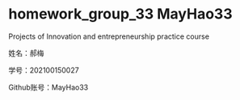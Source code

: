 # homework_group_33 MayHao33
Projects of Innovation and entrepreneurship practice course 

姓名：郝梅

学号：202100150027

Github账号：MayHao33
